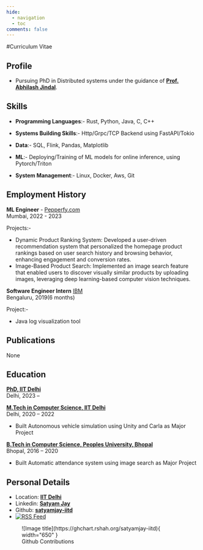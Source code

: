 ```yaml
---
hide:
  - navigation
  - toc
comments: false
---
```


#Curriculum Vitae

## Profile

* Pursuing PhD in Distributed systems under the guidance of **[Prof. Abhilash Jindal](https://abhilash-jindal.com/)**.

## Skills

* **Programming Languages**:- Rust, Python, Java, C, C++

* **Systems Building Skills**:- Http/Grpc/TCP Backend using FastAPI/Tokio

* **Data**:- SQL, Flink, Pandas, Matplotlib

* **ML**:- Deploying/Training of ML models for online inference, using Pytorch/Triton

* **System Management**:- Linux, Docker, Aws, Git

## Employment History

**ML Engineer** - [Pepperfy.com](https://www.pepperfry.com/)<br />
Mumbai, 2022 - 2023

Projects:-

* Dynamic Product Ranking System:
  Developed a user-driven recommendation system that personalized the homepage product rankings based on user search history and browsing behavior, enhancing engagement and conversion rates.
* Image-Based Product Search: Implemented an image search feature that enabled users to discover visually similar products by uploading images, leveraging deep learning-based computer vision techniques.

**Software Engineer Intern** [IBM](https://www.ibm.com/us-en)<br />
Bengaluru, 2019(6 months)

Project:-

* Java log visualization tool

## Publications
None

## Education

**[PhD, IIT Delhi](https://home.iitd.ac.in/)**<br />
Delhi, 2023 –

**[M.Tech in Computer Science, IIT Delhi](https://home.iitd.ac.in/)**<br />
Delhi, 2020 – 2022

* Built Autonomous vehicle simulation using Unity and Carla as Major Project

**[B.Tech in Computer Science, Peoples University, Bhopal](https://www.peoplesuniversity.edu.in/)**<br />
Bhopal, 2016 – 2020

* Built Automatic attendance system using image search as Major Project


## Personal Details

* Location: <b>[IIT Delhi](https://maps.app.goo.gl/Z5khQzRR76p54N3P8)</b>
* Linkedin: <b>[Satyam Jay](https://www.linkedin.com/in/satyam-jay-72858412b)</b>
* Github: <b>[satyamjay-iitd](https://github.com/satyamjay-iitd)</b>
* [![RSS Feed](https://img.icons8.com/?size=30&id=QHAhlqNrv1Nz&format=png&color=000000)](/feed_rss_created.xml)

<figure markdown="span">
  ![Image title](https://ghchart.rshah.org/satyamjay-iitd){ width="650" }
  <figcaption>Github Contributions</figcaption>
</figure>




